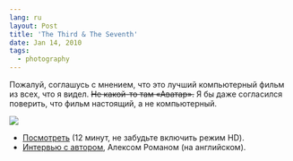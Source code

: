 ```yaml
---
lang: ru
layout: Post
title: 'The Third & The Seventh'
date: Jan 14, 2010
tags:
  - photography
---
```


Пожалуй, соглашусь с мнением, что это лучший компьютерный фильм из всех, что я видел. ~~Не какой-то там «Аватар».~~ Я бы даже согласился поверить, что фильм настоящий, а не компьютерный.

![](http://wow.sapegin.me/3v3D003w3k1M/thirdseventh.jpg)

- [Посмотреть](https://vimeo.com/7809605 "The Third & The Seventh на Vimeo") (12 минут, не забудьте включить режим HD).
- [Интервью с автором](http://motionographer.com/2009/08/16/alex-roman-thethirdtheseventh/ "Интервью с Алексом Романом"), Алексом Романом (на английском).
